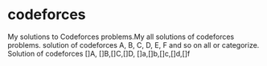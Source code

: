 # codeforces
My solutions to Codeforces problems.My all solutions of codeforces problems. solution of codeforces A, B, C, D, E, F and so on all or categorize. Solution of codeforces []A, []B,[]C,[]D, []a,[]b,[]c,[]d,[]f
